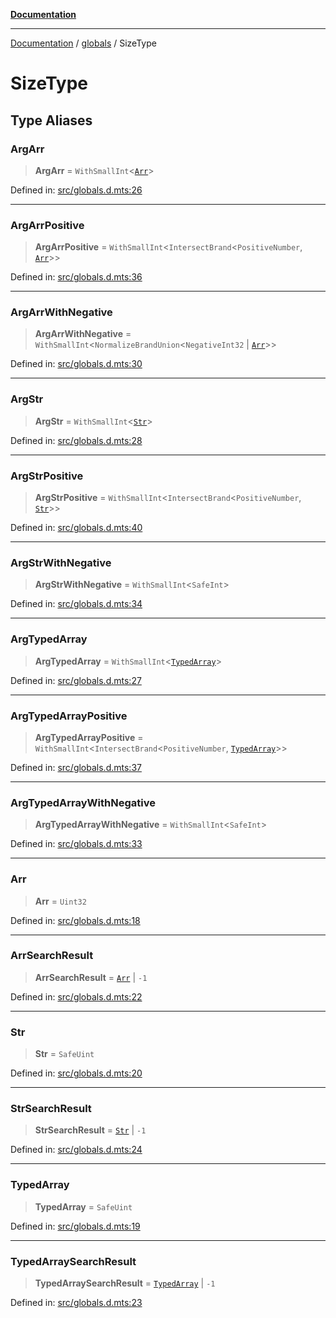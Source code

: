 [**Documentation**](../../README.md)

---

[Documentation](../../README.md) / [globals](../README.md) / SizeType

# SizeType

## Type Aliases

### ArgArr

> **ArgArr** = `WithSmallInt`\<[`Arr`](#arr)\>

Defined in: [src/globals.d.mts:26](https://github.com/noshiro-pf/ts-data-forge/blob/main/src/globals.d.mts#L26)

---

### ArgArrPositive

> **ArgArrPositive** = `WithSmallInt`\<`IntersectBrand`\<`PositiveNumber`, [`Arr`](#arr)\>\>

Defined in: [src/globals.d.mts:36](https://github.com/noshiro-pf/ts-data-forge/blob/main/src/globals.d.mts#L36)

---

### ArgArrWithNegative

> **ArgArrWithNegative** = `WithSmallInt`\<`NormalizeBrandUnion`\<`NegativeInt32` \| [`Arr`](#arr)\>\>

Defined in: [src/globals.d.mts:30](https://github.com/noshiro-pf/ts-data-forge/blob/main/src/globals.d.mts#L30)

---

### ArgStr

> **ArgStr** = `WithSmallInt`\<[`Str`](#str)\>

Defined in: [src/globals.d.mts:28](https://github.com/noshiro-pf/ts-data-forge/blob/main/src/globals.d.mts#L28)

---

### ArgStrPositive

> **ArgStrPositive** = `WithSmallInt`\<`IntersectBrand`\<`PositiveNumber`, [`Str`](#str)\>\>

Defined in: [src/globals.d.mts:40](https://github.com/noshiro-pf/ts-data-forge/blob/main/src/globals.d.mts#L40)

---

### ArgStrWithNegative

> **ArgStrWithNegative** = `WithSmallInt`\<`SafeInt`\>

Defined in: [src/globals.d.mts:34](https://github.com/noshiro-pf/ts-data-forge/blob/main/src/globals.d.mts#L34)

---

### ArgTypedArray

> **ArgTypedArray** = `WithSmallInt`\<[`TypedArray`](#typedarray)\>

Defined in: [src/globals.d.mts:27](https://github.com/noshiro-pf/ts-data-forge/blob/main/src/globals.d.mts#L27)

---

### ArgTypedArrayPositive

> **ArgTypedArrayPositive** = `WithSmallInt`\<`IntersectBrand`\<`PositiveNumber`, [`TypedArray`](#typedarray)\>\>

Defined in: [src/globals.d.mts:37](https://github.com/noshiro-pf/ts-data-forge/blob/main/src/globals.d.mts#L37)

---

### ArgTypedArrayWithNegative

> **ArgTypedArrayWithNegative** = `WithSmallInt`\<`SafeInt`\>

Defined in: [src/globals.d.mts:33](https://github.com/noshiro-pf/ts-data-forge/blob/main/src/globals.d.mts#L33)

---

### Arr

> **Arr** = `Uint32`

Defined in: [src/globals.d.mts:18](https://github.com/noshiro-pf/ts-data-forge/blob/main/src/globals.d.mts#L18)

---

### ArrSearchResult

> **ArrSearchResult** = [`Arr`](#arr) \| `-1`

Defined in: [src/globals.d.mts:22](https://github.com/noshiro-pf/ts-data-forge/blob/main/src/globals.d.mts#L22)

---

### Str

> **Str** = `SafeUint`

Defined in: [src/globals.d.mts:20](https://github.com/noshiro-pf/ts-data-forge/blob/main/src/globals.d.mts#L20)

---

### StrSearchResult

> **StrSearchResult** = [`Str`](#str) \| `-1`

Defined in: [src/globals.d.mts:24](https://github.com/noshiro-pf/ts-data-forge/blob/main/src/globals.d.mts#L24)

---

### TypedArray

> **TypedArray** = `SafeUint`

Defined in: [src/globals.d.mts:19](https://github.com/noshiro-pf/ts-data-forge/blob/main/src/globals.d.mts#L19)

---

### TypedArraySearchResult

> **TypedArraySearchResult** = [`TypedArray`](#typedarray) \| `-1`

Defined in: [src/globals.d.mts:23](https://github.com/noshiro-pf/ts-data-forge/blob/main/src/globals.d.mts#L23)
